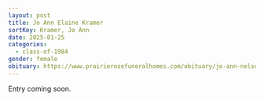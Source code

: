 ```yaml
---
layout: post
title: Jo Ann Elaine Kramer
sortKey: Kramer, Jo Ann
date: 2025-01-25
categories:
  - class-of-1984
gender: female
obituary: https://www.prairierosefuneralhomes.com/obituary/jo-ann-nelson
---
```

E﻿ntry coming soon.